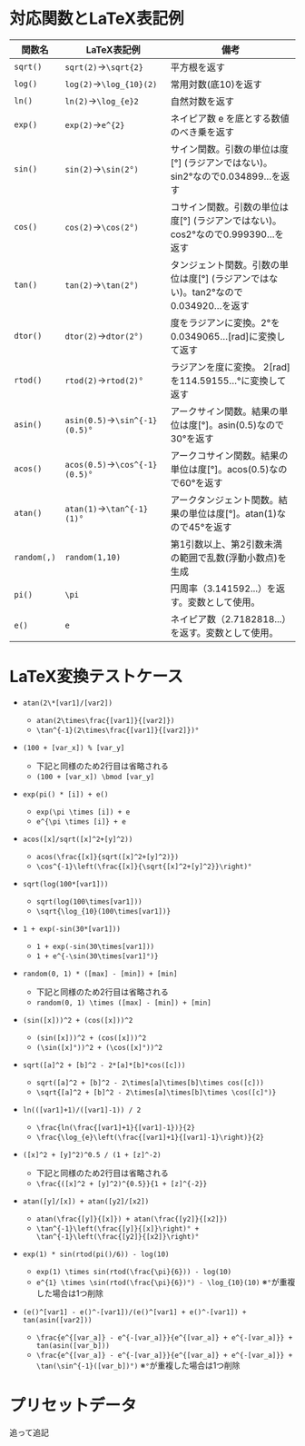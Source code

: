 # 対応関数とLaTeX表記例

| 関数名      | LaTeX表記例                   | 備考                                                                               |
| ----------- | ----------------------------- | ---------------------------------------------------------------------------------- |
| `sqrt()`    | `sqrt(2)`→`\sqrt{2}`          | 平方根を返す                                                                       |
| `log()`     | `log(2)`→`\log_{10}(2)`       | 常用対数(底10)を返す                                                               |
| `ln()`      | `ln(2)`→`\log_{e}2`           | 自然対数を返す                                                                     |
| `exp()`     | `exp(2)`→`e^{2}`              | ネイピア数 e を底とする数値のべき乗を返す                                          |
| `sin()`     | `sin(2)`→`\sin(2°)`           | サイン関数。引数の単位は度[°] (ラジアンではない)。sin2°なので0.034899…を返す       |
| `cos()`     | `cos(2)`→`\cos(2°)`           | コサイン関数。引数の単位は度[°] (ラジアンではない)。cos2°なので0.999390…を返す     |
| `tan()`     | `tan(2)`→`\tan(2°)`           | タンジェント関数。引数の単位は度[°] (ラジアンではない)。tan2°なので0.034920…を返す |
| `dtor()`    | `dtor(2)`→`dtor(2°)`          | 度をラジアンに変換。2°を0.0349065…[rad]に変換して返す                              |
| `rtod()`    | `rtod(2)`→`rtod(2)°`          | ラジアンを度に変換。 2[rad]を114.59155…°に変換して返す                             |
| `asin()`    | `asin(0.5)`→`\sin^{-1}(0.5)°` | アークサイン関数。結果の単位は度[°]。asin(0.5)なので30°を返す                      |
| `acos()`    | `acos(0.5)`→`\cos^{-1}(0.5)°` | アークコサイン関数。結果の単位は度[°]。acos(0.5)なので60°を返す                    |
| `atan()`    | `atan(1)`→`\tan^{-1}(1)°`     | アークタンジェント関数。結果の単位は度[°]。atan(1)なので45°を返す                  |
| `random(,)` | `random(1,10)`                | 第1引数以上、第2引数未満の範囲で乱数(浮動小数点)を生成                             |
| `pi()`      | `\pi`                         | 円周率（3.141592...）を返す。変数として使用。                                      |
| `e()`       | `e`                           | ネイピア数（2.7182818...）を返す。変数として使用。                                 |

# LaTeX変換テストケース

- `atan(2\*[var1]/[var2])`

  - `atan(2\times\frac{[var1]}{[var2]})`
  - `\tan^{-1}(2\times\frac{[var1]}{[var2]})°`

- `(100 + [var_x]) % [var_y]`

  - 下記と同様のため2行目は省略される
  - `(100 + [var_x]) \bmod [var_y]`

- `exp(pi() * [i]) + e()`

  - `exp(\pi \times [i]) + e`
  - `e^{\pi \times [i]} + e`

- `acos([x]/sqrt([x]^2+[y]^2))`

  - `acos(\frac{[x]}{sqrt([x]^2+[y]^2)})`
  - `\cos^{-1}\left(\frac{[x]}{\sqrt{[x]^2+[y]^2}}\right)°`

- `sqrt(log(100*[var1]))`

  - `sqrt(log(100\times[var1]))`
  - `\sqrt{\log_{10}(100\times[var1])}`

- `1 + exp(-sin(30*[var1]))`

  - `1 + exp(-sin(30\times[var1]))`
  - `1 + e^{-\sin(30\times[var1]°)}`

- `random(0, 1) * ([max] - [min]) + [min]`

  - 下記と同様のため2行目は省略される
  - `random(0, 1) \times ([max] - [min]) + [min]`

- `(sin([x]))^2 + (cos([x]))^2`

  - `(sin([x]))^2 + (cos([x]))^2`
  - `(\sin([x]°))^2 + (\cos([x]°))^2`

- `sqrt([a]^2 + [b]^2 - 2*[a]*[b]*cos([c]))`

  - `sqrt([a]^2 + [b]^2 - 2\times[a]\times[b]\times cos([c]))`
  - `\sqrt{[a]^2 + [b]^2 - 2\times[a]\times[b]\times \cos([c]°)}`

- `ln(([var1]+1)/([var1]-1)) / 2`

  - `\frac{ln(\frac{[var1]+1}{[var1]-1})}{2}`
  - `\frac{\log_{e}\left(\frac{[var1]+1}{[var1]-1}\right)}{2}`

- `([x]^2 + [y]^2)^0.5 / (1 + [z]^-2)`

  - 下記と同様のため2行目は省略される
  - `\frac{([x]^2 + [y]^2)^{0.5}}{1 + [z]^{-2}}`

- `atan([y]/[x]) + atan([y2]/[x2])`

  - `atan(\frac{[y]}{[x]}) + atan(\frac{[y2]}{[x2]})`
  - `\tan^{-1}\left(\frac{[y]}{[x]}\right)° + \tan^{-1}\left(\frac{[y2]}{[x2]}\right)°`

- `exp(1) * sin(rtod(pi()/6)) - log(10)`

  - `exp(1) \times sin(rtod(\frac{\pi}{6})) - log(10)`
  - `e^{1} \times \sin(rtod(\frac{\pi}{6})°) - \log_{10}(10)` ※`°`が重複した場合は1つ削除

- `(e()^[var1] - e()^-[var1])/(e()^[var1] + e()^-[var1]) + tan(asin([var2]))`
  - `\frac{e^{[var_a]} - e^{-[var_a]}}{e^{[var_a]} + e^{-[var_a]}} + tan(asin([var_b]))`
  - `\frac{e^{[var_a]} - e^{-[var_a]}}{e^{[var_a]} + e^{-[var_a]}} + \tan(\sin^{-1}([var_b])°)` ※`°`が重複した場合は1つ削除

# プリセットデータ

追って追記
